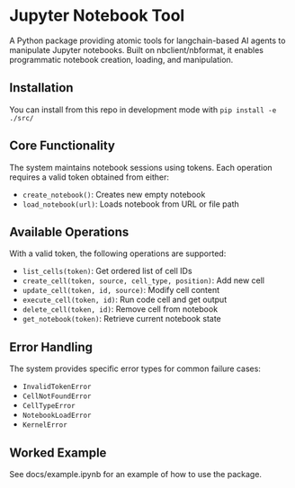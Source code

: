 # Jupyter Notebook Tool

A Python package providing atomic tools for langchain-based AI agents to manipulate Jupyter notebooks. Built on
nbclient/nbformat, it enables programmatic notebook creation, loading, and manipulation.

## Installation

You can install from this repo in development mode with `pip install -e ./src/`

## Core Functionality

The system maintains notebook sessions using tokens. Each operation requires a valid token obtained from either:

- `create_notebook()`: Creates new empty notebook
- `load_notebook(url)`: Loads notebook from URL or file path

## Available Operations

With a valid token, the following operations are supported:

- `list_cells(token)`: Get ordered list of cell IDs
- `create_cell(token, source, cell_type, position)`: Add new cell
- `update_cell(token, id, source)`: Modify cell content
- `execute_cell(token, id)`: Run code cell and get output
- `delete_cell(token, id)`: Remove cell from notebook
- `get_notebook(token)`: Retrieve current notebook state

## Error Handling

The system provides specific error types for common failure cases:

- `InvalidTokenError`
- `CellNotFoundError`
- `CellTypeError`
- `NotebookLoadError`
- `KernelError`

## Worked Example

See docs/example.ipynb for an example of how to use the package.
